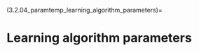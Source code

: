 (3.2.04_paramtemp_learning_algorithm_parameters)=
# Learning algorithm parameters

<!-- Parameters for a learning algorithm (e.g., an SVM or SVR) change the way
that the model is fitted to the data. A common example is the \"C\" or
\"slack\" parameter for soft margin SVM that defines the penalty
associated with misclassifying individuals--i.e., whether the model does
not allow any error within the CV1 folds and very tightly fits the
decision boundary, or whether it allows error in order to improve
generalizability. As such, parameters such as these can greatly affect
the model performance and it is common practice in machine learning to
optimise the parameters for your specific problem and data.

NeuroMiner was developed in order to optimise performance across
pre-defined parameter ranges within the nested cross-validation
framework using a gridsearch, which protects against overfitting due to
the application of the trained models to held-out data. Parameter
default ranges are provied in NeuroMiner based on the literature and
empirical testing, but we strongly recommend that the parameters are
defined for your study and problem.

As previously stated, NeuroMiner uses a dynamic menu configuration that
changes based on previous input. This is no different for the learning
algorithm parameters, whereby the menu options will change based on what
you have selected in the \"Classification algorithm\" section.

Here we show an example for a RBF-Gaussian kernel Support Vector Machine
**classifier**.

1.  [Define Slack/Regularization
    parameter(s)](https://en.wikipedia.org/wiki/Support_vector_machine#Parameter_selection)

2.  [Define Kernel
    parameter(s))](https://en.wikipedia.org/wiki/Support_vector_machine#Parameter_selection)

3.  [Define Weighting
    exponents](https://www.csie.ntu.edu.tw/~cjlin/libsvm/faq.html#f410)

4.  Enable regularization of model selection

Model selection regularization option controls the optimization module
in Neurominer. When parameter(s) selection is necessary regularization
might be advisable. If you answer yes to this question the following
options will be available.

1.  Criterion for cross-parameter model selection

2.  Suboption 1 dependent on (a)

3.  Suboption 2 dependent on (a)

4.  Specify cross-parameter model selection process. This option
    controls the number of models (parameters combination) selected. One
    optimal model based on the criteria and regularization defined
    previously or an ensemble of the top performing models -->

